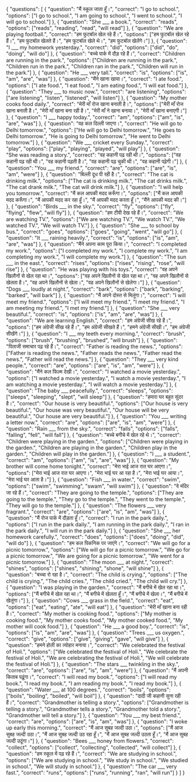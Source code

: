 {
  "questions": [
    {
      "question": "मैं स्कूल जाता हूँ।",
      "correct": "I go to school.",
      "options": ["I go to school.", "I am going to school.", "I went to school.", "I will go to school."]
    },
    {
      "question": "She ___ a book.",
      "correct": "reads",
      "options": ["reads", "reading", "read", "will read"]
    },
    {
      "question": "We are playing football.",
      "correct": "हम फुटबॉल खेल रहे हैं।",
      "options": ["हम फुटबॉल खेल रहे हैं।", "हम फुटबॉल खेलते हैं।", "हम फुटबॉल खेले थे।", "हम फुटबॉल खेलेंगे।"]
    },
    {
      "question": "I ___ my homework yesterday.",
      "correct": "did",
      "options": ["did", "do", "doing", "will do"]
    },
    {
      "question": "बच्चे पार्क में दौड़ रहे हैं।",
      "correct": "Children are running in the park.",
      "options": ["Children are running in the park.", "Children run in the park.", "Children ran in the park.", "Children will run in the park."]
    },
    {
      "question": "He ___ very tall.",
      "correct": "is",
      "options": ["is", "am", "are", "was"]
    },
    {
      "question": "मैंने खाना खाया।",
      "correct": "I ate food.",
      "options": ["I ate food.", "I eat food.", "I am eating food.", "I will eat food."]
    },
    {
      "question": "They ___ to music now.",
      "correct": "are listening",
      "options": ["are listening", "listen", "listened", "will listen"]
    },
    {
      "question": "My mother cooks food daily.",
      "correct": "मेरी माँ रोज खाना बनाती है।",
      "options": ["मेरी माँ रोज खाना बनाती है।", "मेरी माँ खाना बना रही है।", "मेरी माँ ने खाना बनाया।", "मेरी माँ खाना बनाएगी।"]
    },
    {
      "question": "I ___ happy today.",
      "correct": "am",
      "options": ["am", "is", "are", "was"]
    },
    {
      "question": "वह कल दिल्ली जाएगा।",
      "correct": "He will go to Delhi tomorrow.",
      "options": ["He will go to Delhi tomorrow.", "He goes to Delhi tomorrow.", "He is going to Delhi tomorrow.", "He went to Delhi tomorrow."]
    },
    {
      "question": "We ___ cricket every Sunday.",
      "correct": "play",
      "options": ["play", "playing", "played", "will play"]
    },
    {
      "question": "She was reading a story.",
      "correct": "वह कहानी पढ़ रही थी।",
      "options": ["वह कहानी पढ़ रही थी।", "वह कहानी पढ़ती है।", "वह कहानी पढ़ चुकी थी।", "वह कहानी पढ़ेगी।"]
    },
    {
      "question": "You ___ my friend.",
      "correct": "are",
      "options": ["are", "is", "am", "were"]
    },
    {
      "question": "बिल्ली दूध पी रही है।",
      "correct": "The cat is drinking milk.",
      "options": ["The cat is drinking milk.", "The cat drinks milk.", "The cat drank milk.", "The cat will drink milk."]
    },
    {
      "question": "I will help you tomorrow.",
      "correct": "मैं कल आपकी मदद करूँगा।",
      "options": ["मैं कल आपकी मदद करूँगा।", "मैं आपकी मदद कर रहा हूँ।", "मैं आपकी मदद करता हूँ।", "मैंने आपकी मदद की।"]
    },
    {
      "question": "Birds ___ in the sky.",
      "correct": "fly",
      "options": ["fly", "flying", "flew", "will fly"]
    },
    {
      "question": "हम टीवी देख रहे हैं।",
      "correct": "We are watching TV.",
      "options": ["We are watching TV.", "We watch TV.", "We watched TV.", "We will watch TV."]
    },
    {
      "question": "She ___ to school by bus.",
      "correct": "goes",
      "options": ["goes", "going", "went", "will go"]
    },
    {
      "question": "It ___ raining heavily.",
      "correct": "is",
      "options": ["is", "am", "are", "was"]
    },
    {
      "question": "मैंने अपना काम पूरा किया।",
      "correct": "I completed my work.",
      "options": ["I completed my work.", "I complete my work.", "I am completing my work.", "I will complete my work."]
    },
    {
      "question": "The sun ___ in the east.",
      "correct": "rises",
      "options": ["rises", "rising", "rose", "will rise"]
    },
    {
      "question": "He was playing with his toys.",
      "correct": "वह अपने खिलौनों से खेल रहा था।",
      "options": ["वह अपने खिलौनों से खेल रहा था।", "वह अपने खिलौनों से खेलता है।", "वह अपने खिलौनों से खेला।", "वह अपने खिलौनों से खेलेगा।"]
    },
    {
      "question": "Dogs ___ loudly at night.",
      "correct": "bark",
      "options": ["bark", "barking", "barked", "will bark"]
    },
    {
      "question": "मैं अपने दोस्त से मिलूंगा।",
      "correct": "I will meet my friend.",
      "options": ["I will meet my friend.", "I meet my friend.", "I am meeting my friend.", "I met my friend."]
    },
    {
      "question": "She ___ very beautiful.",
      "correct": "is",
      "options": ["is", "am", "are", "was"]
    },
    {
      "question": "We are learning English.",
      "correct": "हम अंग्रेजी सीख रहे हैं।",
      "options": ["हम अंग्रेजी सीख रहे हैं।", "हम अंग्रेजी सीखते हैं।", "हमने अंग्रेजी सीखी।", "हम अंग्रेजी सीखेंगे।"]
    },
    {
      "question": "I ___ my teeth every morning.",
      "correct": "brush",
      "options": ["brush", "brushing", "brushed", "will brush"]
    },
    {
      "question": "पिताजी समाचार पढ़ रहे हैं।",
      "correct": "Father is reading the news.",
      "options": ["Father is reading the news.", "Father reads the news.", "Father read the news.", "Father will read the news."]
    },
    {
      "question": "They ___ very kind people.",
      "correct": "are",
      "options": ["are", "is", "am", "were"]
    },
    {
      "question": "मैंने कल फिल्म देखी।",
      "correct": "I watched a movie yesterday.",
      "options": ["I watched a movie yesterday.", "I watch a movie yesterday.", "I am watching a movie yesterday.", "I will watch a movie yesterday."]
    },
    {
      "question": "The baby ___ peacefully.",
      "correct": "sleeps",
      "options": ["sleeps", "sleeping", "slept", "will sleep"]
    },
    {
      "question": "हमारा घर बहुत सुंदर है।",
      "correct": "Our house is very beautiful.",
      "options": ["Our house is very beautiful.", "Our house was very beautiful.", "Our house will be very beautiful.", "Our house are very beautiful."]
    },
    {
      "question": "You ___ writing a letter now.",
      "correct": "are",
      "options": ["are", "is", "am", "were"]
    },
    {
      "question": "Rain ___ from the sky.",
      "correct": "falls",
      "options": ["falls", "falling", "fell", "will fall"]
    },
    {
      "question": "बच्चे बगीचे में खेल रहे थे।",
      "correct": "Children were playing in the garden.",
      "options": ["Children were playing in the garden.", "Children are playing in the garden.", "Children play in the garden.", "Children will play in the garden."]
    },
    {
      "question": "I ___ a student.",
      "correct": "am",
      "options": ["am", "is", "are", "was"]
    },
    {
      "question": "My brother will come home tonight.",
      "correct": "मेरा भाई आज रात घर आएगा।",
      "options": ["मेरा भाई आज रात घर आएगा।", "मेरा भाई घर आ रहा है।", "मेरा भाई घर आया।", "मेरा भाई घर आता है।"]
    },
    {
      "question": "Fish ___ in water.",
      "correct": "swim",
      "options": ["swim", "swimming", "swam", "will swim"]
    },
    {
      "question": "वे मंदिर जा रहे हैं।",
      "correct": "They are going to the temple.",
      "options": ["They are going to the temple.", "They go to the temple.", "They went to the temple.", "They will go to the temple."]
    },
    {
      "question": "The flowers ___ very fragrant.",
      "correct": "are",
      "options": ["are", "is", "am", "was"]
    },
    {
      "question": "मैं रोज पार्क में दौड़ता हूँ।",
      "correct": "I run in the park daily.",
      "options": ["I run in the park daily.", "I am running in the park daily.", "I ran in the park daily.", "I will run in the park daily."]
    },
    {
      "question": "She ___ her homework carefully.",
      "correct": "does",
      "options": ["does", "doing", "did", "will do"]
    },
    {
      "question": "हम कल पिकनिक पर जाएंगे।",
      "correct": "We will go for a picnic tomorrow.",
      "options": ["We will go for a picnic tomorrow.", "We go for a picnic tomorrow.", "We are going for a picnic tomorrow.", "We went for a picnic tomorrow."]
    },
    {
      "question": "The moon ___ at night.",
      "correct": "shines",
      "options": ["shines", "shining", "shone", "will shine"]
    },
    {
      "question": "बच्चा रो रहा है।",
      "correct": "The child is crying.",
      "options": ["The child is crying.", "The child cries.", "The child cried.", "The child will cry."]
    },
    {
      "question": "I was playing in the garden.",
      "correct": "मैं बगीचे में खेल रहा था।",
      "options": ["मैं बगीचे में खेल रहा था।", "मैं बगीचे में खेलता हूँ।", "मैं बगीचे में खेला।", "मैं बगीचे में खेलूंगा।"]
    },
    {
      "question": "Cows ___ grass in the field.",
      "correct": "eat",
      "options": ["eat", "eating", "ate", "will eat"]
    },
    {
      "question": "मेरी माँ खाना बना रही है।",
      "correct": "My mother is cooking food.",
      "options": ["My mother is cooking food.", "My mother cooks food.", "My mother cooked food.", "My mother will cook food."]
    },
    {
      "question": "He ___ a good boy.",
      "correct": "is",
      "options": ["is", "am", "are", "was"]
    },
    {
      "question": "Trees ___ us oxygen.",
      "correct": "give",
      "options": ["give", "giving", "gave", "will give"]
    },
    {
      "question": "हमने होली का त्योहार मनाया।",
      "correct": "We celebrated the festival of Holi.",
      "options": ["We celebrated the festival of Holi.", "We celebrate the festival of Holi.", "We are celebrating the festival of Holi.", "We will celebrate the festival of Holi."]
    },
    {
      "question": "The stars ___ twinkling in the sky.",
      "correct": "are",
      "options": ["are", "is", "am", "were"]
    },
    {
      "question": "मैं अपनी किताब पढ़ूंगा।",
      "correct": "I will read my book.",
      "options": ["I will read my book.", "I read my book.", "I am reading my book.", "I read my book."]
    },
    {
      "question": "Water ___ at 100 degrees.",
      "correct": "boils",
      "options": ["boils", "boiling", "boiled", "will boil"]
    },
    {
      "question": "दादी जी कहानी सुना रही हैं।",
      "correct": "Grandmother is telling a story.",
      "options": ["Grandmother is telling a story.", "Grandmother tells a story.", "Grandmother told a story.", "Grandmother will tell a story."]
    },
    {
      "question": "You ___ my best friend.",
      "correct": "are",
      "options": ["are", "is", "am", "was"]
    },
    {
      "question": "I woke up early this morning.",
      "correct": "मैं आज सुबह जल्दी उठा।",
      "options": ["मैं आज सुबह जल्दी उठा।", "मैं आज सुबह जल्दी उठ रहा हूँ।", "मैं आज सुबह जल्दी उठता हूँ।", "मैं आज सुबह जल्दी उठूंगा।"]
    },
    {
      "question": "Bees ___ honey from flowers.",
      "correct": "collect",
      "options": ["collect", "collecting", "collected", "will collect"]
    },
    {
      "question": "हम स्कूल में पढ़ रहे हैं।",
      "correct": "We are studying in school.",
      "options": ["We are studying in school.", "We study in school.", "We studied in school.", "We will study in school."]
    },
    {
      "question": "The car ___ very fast.",
      "correct": "runs",
      "options": ["runs", "running", "ran", "will run"]
    }
  ]
}
